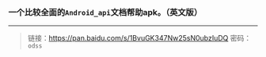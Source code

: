 ### 一个比较全面的`Android_api`文档帮助apk。（英文版）
---
>链接：https://pan.baidu.com/s/1BvuGK347Nw25sN0ubzIuDQ 密码：`odss`
 
